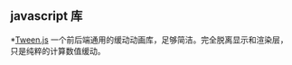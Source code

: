 ## javascript 库


*[Tween.js](https://github.com/tweenjs/tween.js.git)
一个前后端通用的缓动动画库，足够简洁。完全脱离显示和渲染层，只是纯粹的计算数值缓动。